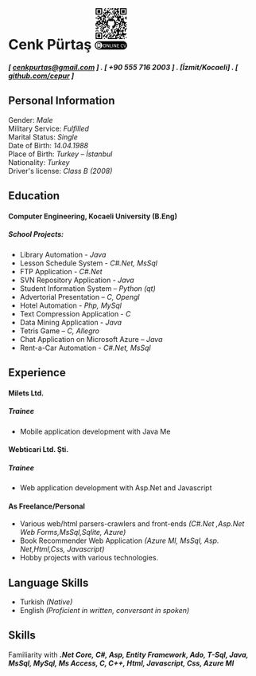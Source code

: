 Cenk Pürtaş  ![qrcode](img/qr.png)
======


##### [ cenkpurtas@gmail.com ] . [ +90 555 716 2003 ] . [İzmit/Kocaeli] . [ [ github.com/cepur](https://github.com/cepur) ]  

Personal Information
---------
Gender: *Male*  
Military Service: *Fulfilled*  
Marital Status: *Single*  
Date of Birth: *14.04.1988*  
Place of Birth: *Turkey – İstanbul*  
Nationality: *Turkey*  
Driver's license: *Class B (2008)*  

Education
---------
#### Computer Engineering, Kocaeli University (B.Eng)  
##### School Projects:  
 - Library Automation - *Java*  
 - Lesson Schedule System - *C#.Net, MsSql*  
 - FTP Application - *C#.Net*  
 - SVN Repository Application - *Java*  
 - Student Information System – *Python (qt)*  
 - Advertorial Presentation – *C, Opengl*  
 - Hotel Automation - *Php, MySql*  
 - Text Compression Application - *C*  
 - Data Mining Application - *Java*  
 - Tetris Game – *C, Allegro*  
 - Chat Application on Microsoft Azure – *Java*  
 - Rent-a-Car Automation - *C#.Net, MsSql*  

Experience
---------
#### Milets Ltd.  
##### *Trainee*  
 - Mobile application development with Java Me

#### Webticari Ltd. Şti.  
##### *Trainee*
 - Web application development with Asp.​Net and Javascript

#### As Freelance/Personal  
- Various web/html parsers-crawlers and front-ends *(C#.Net ,Asp.​Net Web Forms,MsSql,Sqlite, Azure)*  
- Book Recommender Web Application *(Azure Ml, MsSql, Asp.​Net,Html,Css, Javascript)*  
- Hobby projects with various technologies.


Language Skills
---------
- Turkish *(Native)*
- English *(Proficient in written, conversant in spoken)*


Skills
------
Familiarity with ***.​Net Core, C#, Asp, Entity Framework, Ado, T-Sql, Java, MsSql, MySql, Ms Access, C, C++, Html, Javascript, Css, Azure Ml***
